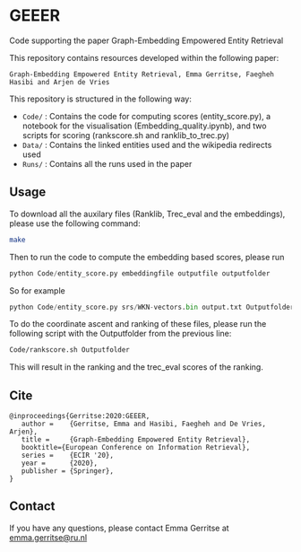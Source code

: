 # GEEER
Code supporting the paper Graph-Embedding Empowered Entity Retrieval

This repository contains resources developed within the following paper:

```
Graph-Embedding Empowered Entity Retrieval, Emma Gerritse, Faegheh Hasibi and Arjen de Vries
```

This repository is structured in the following way:

- `Code/` : Contains the code for computing scores (entity_score.py), a notebook for the visualisation (Embedding_quality.ipynb), and two scripts for scoring (rankscore.sh and ranklib_to_trec.py)
- `Data/` : Contains the linked entities used and the wikipedia redirects used
- `Runs/` : Contains all the runs used in the paper


## Usage


To download all the auxilary files (Ranklib, Trec_eval and the embeddings), please use the following command:

```bash
make
```

Then to run the code to compute the embedding based scores, please run

```python
python Code/entity_score.py embeddingfile outputfile outputfolder
```

So for example

```python
python Code/entity_score.py srs/WKN-vectors.bin output.txt Outputfolder
```

To do the coordinate ascent and ranking of these files, please run the following script with the Outputfolder from the previous line:

```bash
Code/rankscore.sh Outputfolder
```

This will result in the ranking and the trec_eval scores of the ranking. 


## Cite

```
@inproceedings{Gerritse:2020:GEEER, 
   author =    {Gerritse, Emma and Hasibi, Faegheh and De Vries, Arjen},
   title =     {Graph-Embedding Empowered Entity Retrieval},
   booktitle={European Conference on Information Retrieval},
   series =    {ECIR '20},
   year =      {2020},
   publisher = {Springer},
} 
```

## Contact

If you have any questions, please contact Emma Gerritse at emma.gerritse@ru.nl